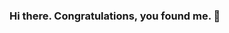 ### Hi there. Congratulations, you found me. 👋

<!--
**jawczan/jawczan** is a ✨ _special_ ✨ repository because its `README.md` (this file) appears on your GitHub profile.

Here are some ideas to get you started:

- 🔭 I’m currently working on expanding my knowledge about Cyber Security
- 🌱 I’m currently learning Computer Forensics and Malaware analysis
- 👯 I’m looking to collaborate on ...
- 🤔 I’m looking for help with ...
- 💬 Ask me about ...
- 📫 How to reach me: ...
- 😄 Pronouns: ...
- ⚡ Fun fact: All my friends are thinking that I'm a hacker, where I'm not.
-->
